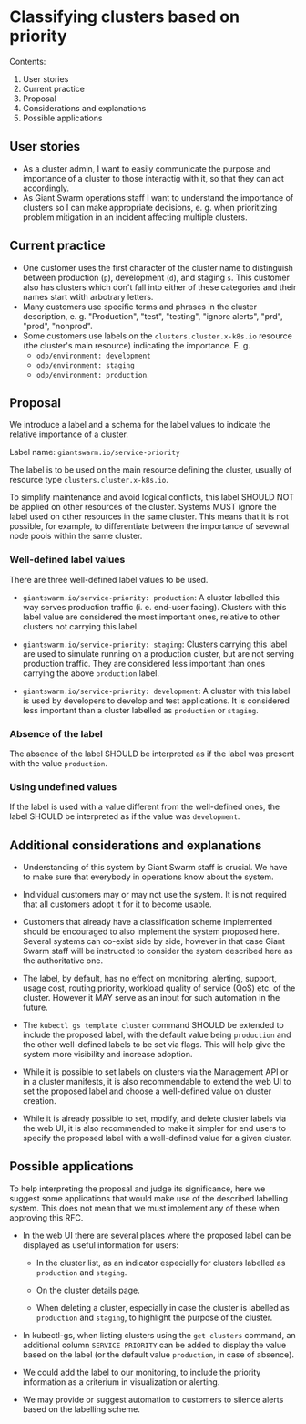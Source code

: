 # Classifying clusters based on priority

Contents:

1. User stories
2. Current practice
3. Proposal
4. Considerations and explanations
5. Possible applications

## User stories

- As a cluster admin, I want to easily communicate the purpose and importance of a cluster to those interactig with it, so that they can act accordingly.
- As Giant Swarm operations staff I want to understand the importance of clusters so I can make appropriate decisions, e. g. when prioritizing problem mitigation in an incident affecting multiple clusters.

## Current practice

- One customer uses the first character of the cluster name to distinguish between production (`p`), development (`d`), and staging `s`. This customer also has clusters which don't fall into either of these categories and their names start wtith arbotrary letters.
- Many customers use specific terms and phrases in the cluster description, e. g. "Production", "test", "testing", "ignore alerts", "prd", "prod", "nonprod".
- Some customers use labels on the `clusters.cluster.x-k8s.io` resource (the cluster's main resource) indicating the importance. E. g.
    - `odp/environment: development`
    - `odp/environment: staging`
    - `odp/environment: production`.

## Proposal

We introduce a label and a schema for the label values to indicate the relative importance of a cluster.

Label name: `giantswarm.io/service-priority`

The label is to be used on the main resource defining the cluster, usually of resource type `clusters.cluster.x-k8s.io`.

To simplify maintenance and avoid logical conflicts, this label SHOULD NOT be applied on other resources of the cluster. Systems MUST ignore the label used on other resources in the same cluster. This means that it is not possible, for example, to differentiate between the importance of sevewral node pools within the same cluster.

### Well-defined label values

There are three well-defined label values to be used.

- `giantswarm.io/service-priority: production`: A cluster labelled this way serves production traffic (i. e. end-user facing). Clusters with this label value are considered the most important ones, relative to other clusters not carrying this label.

- `giantswarm.io/service-priority: staging`: Clusters carrying this label are used to simulate running on a production cluster, but are not serving production traffic. They are considered less important than ones carrying the above `production` label.

- `giantswarm.io/service-priority: development`: A cluster with this label is used by developers to develop and test applications. It is considered less important than a cluster labelled as `production` or `staging`.

### Absence of the label

The absence of the label SHOULD be interpreted as if the label was present with the value `production`.

### Using undefined values

If the label is used with a value different from the well-defined ones, the label SHOULD be interpreted as if the value was `development`.

## Additional considerations and explanations

- Understanding of this system by Giant Swarm staff is crucial. We have to make sure that everybody in operations know about the system.

- Individual customers may or may not use the system. It is not required that all customers adopt it for it to become usable.

- Customers that already have a classification scheme implemented should be encouraged to also implement the system proposed here. Several systems can co-exist side by side, however in that case Giant Swarm staff will be instructed to consider the system described here as the authoritative one.

- The label, by default, has no effect on monitoring, alerting, support, usage cost, routing priority, workload quality of service (QoS) etc. of the cluster. However it MAY serve as an input for such automation in the future.

- The `kubectl gs template cluster` command SHOULD be extended to include the proposed label, with the default value being `production` and the other well-defined labels to be set via flags. This will help give the system more visibility and increase adoption.

- While it is possible to set labels on clusters via the Management API or in a cluster manifests, it is also recommendable to extend the web UI to set the proposed label and choose a well-defined value on cluster creation.

- While it is already possible to set, modify, and delete cluster labels via the web UI, it is also recommended to make it simpler for end users to specify the proposed label with a well-defined value for a given cluster.

## Possible applications

To help interpreting the proposal and judge its significance, here we suggest some applications that would make use of the described labelling system. This does not mean that we must implement any of these when approving this RFC.

- In the web UI there are several places where the proposed label can be displayed as useful information for users:

    - In the cluster list, as an indicator especially for clusters labelled as `production` and `staging`.

    - On the cluster details page.

    - When deleting a cluster, especially in case the cluster is labelled as `production` and `staging`, to highlight the purpose of the cluster.

- In kubectl-gs, when listing clusters using the `get clusters` command, an additional column `SERVICE PRIORITY` can be added to display the value based on the label (or the default value `production`, in case of absence).

- We could add the label to our monitoring, to include the priority information as a criterium in visualization or alerting.

- We may provide or suggest automation to customers to silence alerts based on the labelling scheme.
